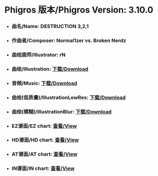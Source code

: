 
# Phigros 版本/Phigros Version:  3.10.0

- ### __曲名/Name:  DESTRUCTION 3,2,1__

- ### __作曲者/Composer:  Normal1zer vs. Broken Nerdz__

- ### __曲绘画师/Illustrator:  rN__

- ### __曲绘/Illustration:  [下载/Download](https://github.com/Po6647A/WebAssests/releases/download/3.10.0/941.png)__

- ### __音频/Music:  [下载/Download](https://github.com/Po6647A/WebAssests/releases/download/3.10.0/1715.ogg)__

- ### __曲绘(低质量)/IllustrationLowRes:  [下载/Download](https://github.com/Po6647A/WebAssests/releases/download/3.10.0/1433.png)__

- ### __曲绘(模糊)/IllustrationBlur:  [下载/Download](https://github.com/Po6647A/WebAssests/releases/download/3.10.0/0)__


- ### __EZ谱面/EZ chart:  [查看/View](./EZ.json/index.html)__

- ### __HD谱面/HD chart:  [查看/View](./HD.json/index.html)__

- ### __AT谱面/AT chart:  [查看/View](./AT.json/index.html)__

- ### __IN谱面/IN chart:  [查看/View](./IN.json/index.html)__
